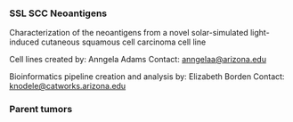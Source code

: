 ### SSL SCC Neoantigens ###

Characterization of the neoantigens from a novel solar-simulated light-induced cutaneous squamous cell carcinoma cell line

Cell lines created by: Anngela Adams
Contact: anngelaa@arizona.edu

Bioinformatics pipeline creation and analysis by: Elizabeth Borden
Contact: knodele@catworks.arizona.edu

### Parent tumors ###
